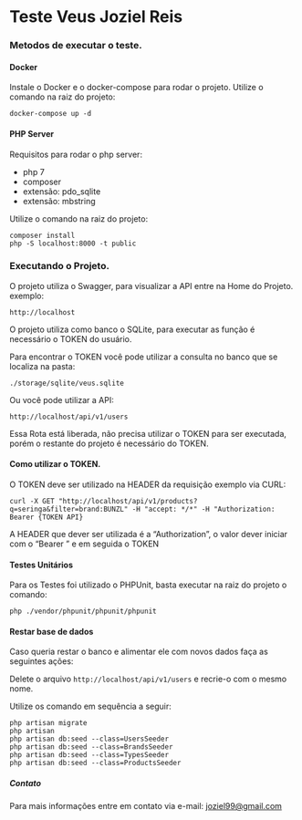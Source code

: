 # Teste Veus Joziel Reis

### Metodos de executar o teste.

#### Docker
Instale o Docker e o docker-compose para rodar o projeto.
Utilize o comando na raiz do projeto:

    docker-compose up -d

#### PHP Server

Requisitos para rodar o php server:
- php 7
- composer
- extensão: pdo_sqlite
- extensão: mbstring


Utilize o comando na raiz do projeto:

    composer install
    php -S localhost:8000 -t public


### Executando o Projeto.

O projeto utiliza o Swagger, para visualizar a API entre na Home do Projeto. exemplo:

    http://localhost

O projeto utiliza como banco o SQLite, para executar as função é necessário o TOKEN do usuário.

Para encontrar o TOKEN você pode utilizar a consulta no banco que se localiza na pasta:

    ./storage/sqlite/veus.sqlite

Ou você pode utilizar a API:

    http://localhost/api/v1/users

Essa Rota está liberada, não precisa utilizar o TOKEN para ser executada, porém o restante do projeto é necessário do TOKEN.

#### Como utilizar o TOKEN.

O TOKEN deve ser utilizado na HEADER da requisição
exemplo via CURL:

    curl -X GET "http://localhost/api/v1/products?q=seringa&filter=brand:BUNZL" -H "accept: */*" -H "Authorization: Bearer {TOKEN API}

A HEADER que dever ser utilizada é a “Authorization”, o valor dever iniciar com o “Bearer ” e em seguida o TOKEN


#### Testes Unitários
Para os Testes foi utilizado o PHPUnit, basta executar na raiz do projeto o comando:

    php ./vendor/phpunit/phpunit/phpunit

#### Restar base de dados
Caso queria restar o banco e alimentar ele com novos dados faça as seguintes ações:

Delete o arquivo `http://localhost/api/v1/users` e recrie-o com o mesmo nome.

Utilize os comando em sequência a seguir:

    php artisan migrate
    php artisan 
    php artisan db:seed --class=UsersSeeder
    php artisan db:seed --class=BrandsSeeder
    php artisan db:seed --class=TypesSeeder
    php artisan db:seed --class=ProductsSeeder
    
    

##### Contato
Para mais informações entre em contato via e-mail: joziel99@gmail.com

